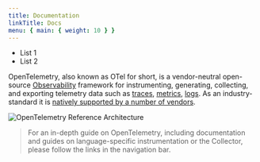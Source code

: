 ```yaml
---
title: Documentation
linkTitle: Docs
menu: { main: { weight: 10 } }
---
```


- List 1
- List 2

OpenTelemetry, also known as OTel for short, is a vendor-neutral open-source [Observability](concepts/observability-primer/#what-is-observability) framework for instrumenting, generating, collecting, and exporting telemetry data such as [traces](concepts/observability-primer/#distributed-traces), [metrics](concepts/observability-primer/#reliability--metrics), [logs](concepts/observability-primer/#logs). As an industry-standard it is [natively supported by a number of vendors](/vendors).

![OpenTelemetry Reference Architecture](/img/otel_diagram.png)

> For an in-depth guide on OpenTelemetry, including documentation and guides on language-specific instrumentation or the
> Collector, please follow the links in the navigation bar.
